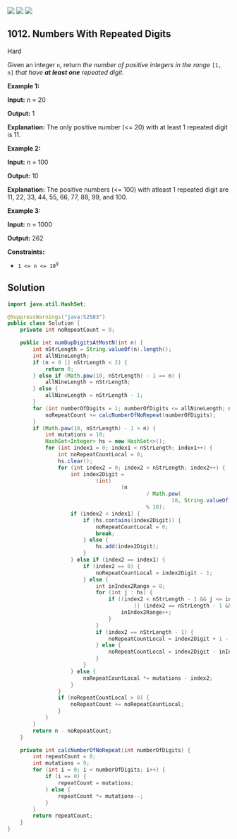 [![](https://img.shields.io/github/stars/javadev/LeetCode-in-Java?label=Stars&style=flat-square)](https://github.com/javadev/LeetCode-in-Java)
[![](https://img.shields.io/github/forks/javadev/LeetCode-in-Java?label=Fork%20me%20on%20GitHub%20&style=flat-square)](https://github.com/javadev/LeetCode-in-Java/fork)
[![](https://img.shields.io/badge/-LeetCode%20in%20Kotlin-blue?style=flat-square)](https://github.com/javadev/LeetCode-in-Kotlin)

## 1012\. Numbers With Repeated Digits

Hard

Given an integer `n`, return _the number of positive integers in the range_ `[1, n]` _that have **at least one** repeated digit_.

**Example 1:**

**Input:** n = 20

**Output:** 1

**Explanation:** The only positive number (<= 20) with at least 1 repeated digit is 11.

**Example 2:**

**Input:** n = 100

**Output:** 10

**Explanation:** The positive numbers (<= 100) with atleast 1 repeated digit are 11, 22, 33, 44, 55, 66, 77, 88, 99, and 100.

**Example 3:**

**Input:** n = 1000

**Output:** 262

**Constraints:**

*   <code>1 <= n <= 10<sup>9</sup></code>

## Solution

```java
import java.util.HashSet;

@SuppressWarnings("java:S2583")
public class Solution {
    private int noRepeatCount = 0;

    public int numDupDigitsAtMostN(int n) {
        int nStrLength = String.valueOf(n).length();
        int allNineLength;
        if (n < 0 || nStrLength < 2) {
            return 0;
        } else if (Math.pow(10, nStrLength) - 1 == n) {
            allNineLength = nStrLength;
        } else {
            allNineLength = nStrLength - 1;
        }
        for (int numberOfDigits = 1; numberOfDigits <= allNineLength; numberOfDigits++) {
            noRepeatCount += calcNumberOfNoRepeat(numberOfDigits);
        }
        if (Math.pow(10, nStrLength) - 1 > n) {
            int mutations = 10;
            HashSet<Integer> hs = new HashSet<>();
            for (int index1 = 0; index1 < nStrLength; index1++) {
                int noRepeatCountLocal = 0;
                hs.clear();
                for (int index2 = 0; index2 < nStrLength; index2++) {
                    int index2Digit =
                            (int)
                                    (n
                                            / Math.pow(
                                                    10, String.valueOf(n).length() - (index2 + 1.0))
                                            % 10);
                    if (index2 < index1) {
                        if (hs.contains(index2Digit)) {
                            noRepeatCountLocal = 0;
                            break;
                        } else {
                            hs.add(index2Digit);
                        }
                    } else if (index2 == index1) {
                        if (index2 == 0) {
                            noRepeatCountLocal = index2Digit - 1;
                        } else {
                            int inIndex2Range = 0;
                            for (int j : hs) {
                                if ((index2 < nStrLength - 1 && j <= index2Digit - 1)
                                        || (index2 == nStrLength - 1 && j <= index2Digit)) {
                                    inIndex2Range++;
                                }
                            }
                            if (index2 == nStrLength - 1) {
                                noRepeatCountLocal = index2Digit + 1 - inIndex2Range;
                            } else {
                                noRepeatCountLocal = index2Digit - inIndex2Range;
                            }
                        }
                    } else {
                        noRepeatCountLocal *= mutations - index2;
                    }
                }
                if (noRepeatCountLocal > 0) {
                    noRepeatCount += noRepeatCountLocal;
                }
            }
        }
        return n - noRepeatCount;
    }

    private int calcNumberOfNoRepeat(int numberOfDigits) {
        int repeatCount = 0;
        int mutations = 9;
        for (int i = 0; i < numberOfDigits; i++) {
            if (i == 0) {
                repeatCount = mutations;
            } else {
                repeatCount *= mutations--;
            }
        }
        return repeatCount;
    }
}
```